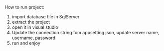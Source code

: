 How to run project:
1) import database file in SqlServer
2) extract the project
3) open it in visual studio
4) Update the connection string fom appsetting.json, update server name, username, password
5) run and enjoy
